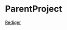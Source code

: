 # ParentProject

[Rediger](https://github.com/FMDatahub/DataDictionary/tree/main/Properties/Administratively/ParentProject.md)
